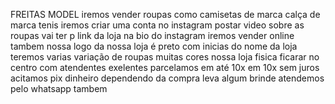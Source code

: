 FREITAS MODEL 
iremos vender roupas como camisetas de marca 
calça de marca 
tenis
iremos criar uma conta no instagram
postar video sobre as roupas 
vai ter p link da loja na bio do instagram 
iremos vender online tambem 
nossa logo da nossa loja é preto com inicias do nome da loja 
teremos varias variação de roupas muitas cores
nossa loja fisica ficarar no centro 
com atendentes exelentes 
parcelamos em até 10x em 10x sem juros 
acitamos pix dinheiro
dependendo da compra leva algum brinde 
atendemos pelo whatsapp tambem
